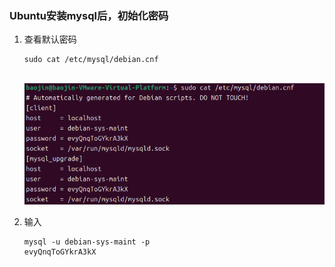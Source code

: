 ### Ubuntu安装mysql后，初始化密码

1. 查看默认密码

   ```
   sudo cat /etc/mysql/debian.cnf
   ```

   ​	![image-20240909155315476](img/image-20240909155315476.png)

2. 输入

   ```
   mysql -u debian-sys-maint -p
   evyQnqToGYkrA3kX
   ```

   
